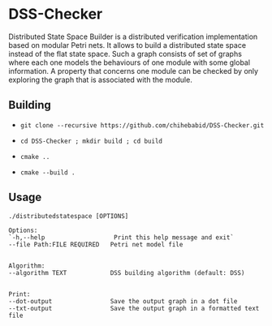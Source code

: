 # DSS-Checker

Distributed State Space Builder is a distributed verification implementation based on modular Petri nets. It allows to build a distributed state space instead of the flat state space. Such a graph
consists of set of graphs where each one models the behaviours of one module with some global information. A property that concerns one module can be checked by only exploring the graph that is
associated with the module.

## Building

- `git clone --recursive https://github.com/chihebabid/DSS-Checker.git`

- `cd DSS-Checker ; mkdir build ; cd build`

- `cmake ..`

- `cmake --build .`

## Usage

```
./distributedstatespace [OPTIONS]

Options:
`-h,--help                   Print this help message and exit`
--file Path:FILE REQUIRED   Petri net model file


Algorithm:
--algorithm TEXT            DSS building algorithm (default: DSS)


Print:
--dot-output                Save the output graph in a dot file
--txt-output                Save the output graph in a formatted text file
```

